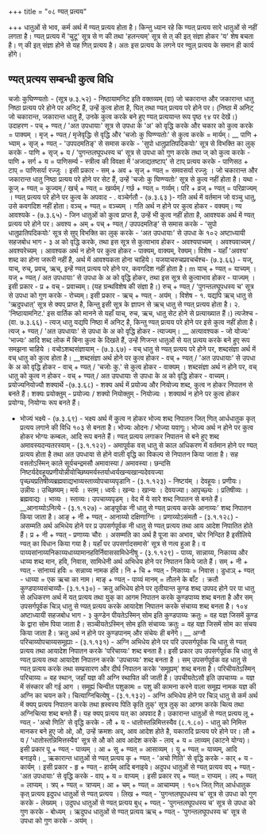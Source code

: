 +++
title = "०८ ण्यत् प्रत्यय"

+++
धातुओं से भाव, कर्म अर्थ में ण्यत् प्रत्यय होता है। किन्तु ध्यान रहे कि ण्यत् प्रत्यय सारे धातुओं से नहीं लगता है। ण्यत् प्रत्यय में 'चुटू' सूत्र से ण की तथा 'हलन्त्यम्' सूत्र से त् की इत् संज्ञा होकर 'य' शेष बचता है। ण् की इत् संज्ञा होने से यह णित् प्रत्यय है। अतः इस प्रत्यय के लगने पर ण्वुल् प्रत्यय के समान ही कार्य होंगे।
## ण्यत् प्रत्यय सम्बन्धी कुत्व विधि
चजोः कुघिण्ण्यतोः - (सूत्र ७.३.५२) - निष्ठायामनिट इति वक्तव्यम् (वा)
जो चकारान्त और जकारान्त धातु निष्ठा प्रत्यय परे होने पर अनिट् हैं, उन्हें कुत्व होता है, घित् तथा ण्यत् प्रत्यय परे होने पर। (निष्ठा में अनिट् जो चकारान्त, जकारान्त धातु हैं, उनके कुत्व करके बने हुए ण्यत् प्रत्ययान्त रूप पृष्ठ ९४ पर देखें।)
उदाहरण - पच् + ण्यत् / 'अत उपधायाः' सूत्र से उपधा के 'अ' को वृद्धि करके और चकार को कुत्व करके = पाक्यम् । मृज् + ण्यत् / मृजेवृद्धिः से वृद्धि और 'चजोः कु घिण्ण्यतोः' से कुत्व करके = मार्यम्।
__ पाणि + भ्याम् + सृज् + ण्यत् - 'उपपदमतिङ्' से समास करके - 'सुपो धातुप्रातिपदिकयोः' सूत्र से विभक्ति का लुक् करके - पाणि + सृज् + य / 'पुगन्तलघूपधस्य च' सूत्र से उपधा को गुण करके तथा ज् को कुत्व करके - पाणि + सर्ग + य = पाणिसर्म्य - स्त्रीत्व की विवक्षा में 'अजाद्यतष्टाप्' से टाप् प्रत्यय करके - पाणिसठ + टाप् = पाणिसर्या रज्जुः । इसी प्रकार - सम् + अव + सृज् + ण्यत् = समवसर्या रज्जुः ।
जो चकारान्त और जकारान्त धातु निष्ठा प्रत्यय परे होने पर सेट हैं, उन्हें 'चजोः कु घिण्ण्यतोः' सूत्र से कुत्व नहीं होता है। यथा - कूज् + ण्यत् = कूज्यम् / खर्च् + ण्यत् = खर्व्यम् / गर्छ + ण्यत् = गर्व्यम्। परि + व्रज् + ण्यत् = परिव्राज्यम् ।
ण्यत् प्रत्यय परे होने पर कुत्व के अपवाद - .
वञ्चेर्गतौ - (७.३.६३ )- गति अर्थ में वर्तमान जो वञ्चु धातु, उसे कवगदिश नहीं होता। वञ्च् + ण्यत् = वञ्च्यम् । गति अर्थ न होने पर कुत्व होकर - वक्यम्।
ण्य आवश्यके - (७.३.६५) - जिन धातुओं को कुत्व प्राप्त है, उन्हें भी कुत्व नहीं होता है, आवश्यक अर्थ में ण्यत् प्रत्यय परे होने पर।
अवश्य + अम् + पच् + ण्यत् / उपपदमतिङ्' से समास करके - 'सुपो धातुप्रातिपदिकयोः' सूत्र से सुप् विभक्ति का लुक् करके - ‘अत उपधायाः' से उपधा के
१०२
अष्टाध्यायी सहजबोध भाग - ३
अ को वृद्धि करके, तथा इस सूत्र से कुत्वाभाव होकर - अवश्यपाच्यम् । अवश्यवाच्यम् / अवश्यरेच्यम् । आवश्यक अर्थ न होने पर कुत्व होकर - पाक्यम्, वाक्यम्, रेक्यम्।
विशेष - यहाँ 'अवश्य' शब्द का होना जरूरी नहीं है, अर्थ में आवश्यकता होना चाहिये।
यजयाचरुचप्रवचर्चश्च- (७.३.६६) - यज्, याच्, रुच्, प्रवच्, ऋच्, इन्हें ण्यत् प्रत्यय परे होने पर, कवगदिश नहीं होता है।
m याच् + ण्यत् = याच्यम् । यज् + ण्यत् / अत उपधायाः' से उपधा के अ को वृद्धि होकर, तथा इस सूत्र से कुत्वाभाव होकर - याज्यम् । इसी प्रकार - प्र + वच् - प्रवाच्यम्। (यह ग्रन्थविशेष की संज्ञा है।) रुच् + ण्यत् / 'पुगन्तलघूपधस्य च' सूत्र से उपधा को गुण करके - रोच्यम्। इसी प्रकार - ऋच् + ण्यत् - अय॑म् ।
विशेष - १. यद्यपि ऋच् धातु से 'ऋदुपधात्' सूत्र से क्यप् प्राप्त है, किन्तु इसी सूत्र के ज्ञापन से ऋच् धातु से ण्यत् प्रत्यय होता है। २. 'निष्ठायामनिट.' इस वार्तिक को मानने से यहाँ याच्, रुच, ऋच, धातु सेट होने से प्रत्याख्यात हैं।)
त्यजेश्च - (वा. ७.३.६६) - त्यज् धातु यद्यपि निष्ठा में अनिट् है, किन्तु ण्यत् प्रत्यय परे होने पर इसे कुत्व नहीं होता है। त्यज् + ण्यत् / 'अत उपधायाः' से उपधा के अ को वृद्धि होकर - त्याज्यम्।
__ अत्यावश्यक - जो योज्यः' 'भाज्यः' आदि शब्द लोक में बिना कुत्व के दिखते हैं, उन्हें णिजन्त धातुओं से यत् प्रत्यय करके बने हुए रूप समझना चाहिये ।
वचोऽशब्दसंज्ञायाम् - (७.३.६७) - वच् धातु से ण्यत् प्रत्यय परे होने पर, शब्दसंज्ञा अर्थ में वच् धातु को कुत्व होता है।
__शब्दसंज्ञा अर्थ होने पर कुत्व होकर - वच् + ण्यत् / 'अत उपधायाः' से उपधा के अ को वृद्धि होकर - वाच् + ण्यत् / 'चजोः कु.' से कुत्व होकर - वाक्यम् ।
शब्दसंज्ञा अर्थ न होने पर, वच् धातु को कुत्व न होकर - वच् + ण्यत् / अत उपधायाः से उपधा के अ को वृद्धि होकर - वाच्यम्।
प्रयोज्यनियोज्यौ शक्यार्थे -(७.३.६८) - शक्य अर्थ में प्रयोज्य और नियोज्य शब्द, कुत्व न होकर निपातन से बनते हैं। शक्यः प्रयोक्तुम् - प्रयोज्यः / शक्यो नियोक्तुम् - नियोज्यः । शक्यार्थ न होने पर कुत्व होकर प्रयोग्यः, नियोग्यः रूप बनते हैं।
- भोज्यं भक्ष्ये - (७.३.६९) - भक्ष्य अर्थ में कुत्व न होकर भोज्य शब्द निपातन
जित् णित् आर्धधातुक कृत् प्रत्यय लगाने की विधि
१०३
से बनता है। भोज्यः ओदनः / भोज्या यवागूः।
भोज्य अर्थ न होने पर कुत्व होकर भोग्यः कम्बलः, आदि रूप बनते हैं।
ण्यत् प्रत्यय लगाकर निपातन से बने हुए शब्द
अमावस्यदन्यतरस्याम् - (३.१.१२२) - अमापूर्वक वस् धातु से काल अधिकरण में वर्तमान होने पर ण्यत् प्रत्यय होता है तथा अत उपधाया से होने वाली वृद्धि का विकल्प से निपातन किया जाता है। सह वसतोऽस्मिन् काले सूर्यचन्द्रमसौ अमावास्या / अमावस्या।
छन्दसि निष्टर्यदेवहूयप्रणीयोन्नीयोच्छिष्यमर्यस्तर्याध्वर्यखन्यखान्यदेवयज्या पृच्छ्यप्रतिषीव्यब्रह्मवाद्यभाव्यस्ताव्योपचाय्यपृडानि - (३.१.१२३) - निष्टय॑म् । देवहूयः। प्रणीयः। उन्नीयः। उच्छिष्यम्। मर्यः । स्तम्। ध्वर्यः। खन्यः। खान्यः । देवयज्या। आपृच्छ्यः । प्रतिषीव्यः । ब्रह्मवाद्यः । भाव्यः । स्ताव्यः। उपचाय्यपृडम् । वेद में ये सारे शब्द निपातन से बनते हैं।
__आनाय्योऽनित्ये - (३.१.१२७) - आङ्पूर्वक नी धातु से ण्यत् प्रत्यय करके आनाय्यः' शब्द निपातन किया जाता है। आङ् + नी + ण्यत् - आनाय्यो दक्षिणाग्निः ।
प्रणाय्योऽसंमतौ - (३.१.१२८) - असम्मति अर्थ अभिधेय होने पर प्र उपसर्गपूर्वक नी धातु से ण्यत् प्रत्यय तथा आय आदेश निपातित होते हैं। प्र + नी + ण्यत् - प्रणाय्यः चौरः । असम्मति का अर्थ है पूजा का अभाव, चोर निन्दित है इसीलिये ण्यत् का विधान किया गया है। यहाँ पर उपसर्गादसमासे' सूत्र से णत्व हुआ है।
व पाय्यसांनाय्यनिकाय्यधाय्यामानहविर्निवाससामिधेनीषु - (३.१.१२९) - पाय्य, सान्नाय्य, निकाय्य और धाय्य शब्द मान, हवि, निवास, सामिधेनी अर्थ अभिधेय होने पर निपातन किये जाते हैं। सम् + नी + ण्यत् - सांनाय्यं हविः = सन्नाय्य नामक हंवि। नि + चि + ण्यत् - निकाय्यः = निवास।
डुधाञ् + ण्यत् - धाय्या = एक ऋचा का नाम। माङ् + ण्यत् - पाय्यं मानम् = तौलने के बाँट ।
क्रतौ कुण्डपाय्यसंचाय्यौ- (३.१.१३०) - क्रतु अभिधेय होने पर तृतीयान्त कुण्ड शब्द उपपद होने पर पा धातु से अधिकरण अर्थ में यत् प्रत्यय तथा युक् का आगम निपातन करके कुण्डपाय्य शब्द बनता है और सम् उपसर्गपूर्वक चिञ् धातु से ण्यत् प्रत्यय करके
आयादेश निपातन करके संचाय्य शब्द बनता है।
१०४
अष्टाध्यायी सहजबोध भाग - ३
कुण्डेन पीयतेऽस्मिन् सोम इति कुण्डपाय्यः क्रतुः = वह यज्ञ जिसमें कुण्ड के द्वारा सोम पिया जाता है। सञ्चीयतेऽस्मिन् सोम इति संचाय्यः क्रतुः = वह यज्ञ जिसमें सोम का संचय किया जाता है। क्रतु अर्थ न होने पर कुण्डपानम् और संचेयः ही बनेंगे।
__ अग्नौ परिचाय्योपचाय्यसमूह्याः - (३.१.१३१) - अग्नि अभिधेय होने पर परि उपसर्गपूर्वक चि धातु से ण्यत् प्रत्यय तथा आयादेश निपातन करके 'परिचाय्यः' शब्द बनता है। इसी प्रकार उप उपसर्गपूर्वक चि धातु से ण्यत् प्रत्यय तथा आयादेश निपातन करके 'उपचाय्यः' शब्द बनता है । सम् उपसर्गपूर्वक वह धातु से ण्यत् प्रत्यय करके तथा सम्प्रसारण
और दीर्घ निपातन करके 'समूह्यम्' शब्द बनता है।
परिचीयतेऽस्मिन् परिचाय्यः = वह स्थान, जहाँ यज्ञ की अग्नि स्थापित की जाती है। उपचीयतेऽसौ इति उपचाय्यः = यज्ञ में संस्कार की गई आग । समूह्यं चिन्वीत पशुकामः = पशु की कामना करने वाला समूह्य नामक यज्ञ की अग्नि का चयन करे।
चित्याग्निचित्येषु - (३.१.१३२) - अग्नि अभिधेय होने पर चिञ् धातु से कर्म अर्थ में क्यप् प्रत्यय निपातन करके तथा ह्रस्वस्य पिति कृति तुक्' सूत्र तुक् का आगम करके चित्य तथा अग्निचित्या शब्द बनते हैं। यह क्यप् प्रत्यय यत् का अपवाद है।
उकारान्त धातुओं से ण्यत् प्रत्यय लू + ण्यत् - 'अचो णिति' से वृद्धि करके - लौ + य -
धातोस्तन्निमित्तस्यैव (८.१.८०) - धातु को निमित्त मानकर बने हुए जो ओ, औ, उन्हें क्रमशः अव्, आव आदेश होते है, यकारादि प्रत्यय परे होने पर।
लौ + य / 'धातोस्तन्निमित्तस्यैव' सूत्र से औ को आव आदेश करके - लाव् + य = लाव्यम् (काटने योग्य)। इसी प्रकार पू + ण्यत् - पाव्यम् । आ + सु + ण्यत् = आसाव्यम् । यु + ण्यत् = याव्यम्, आदि बनाइये।
_ ऋकारान्त धातुओं से ण्यत् प्रत्यय
कृ + ण्यत् - 'अचो णिति' से वृद्धि करके - कार् + य - कार्यम् । इसी प्रकार - हृ + ण्यत् - हार्यम् आदि बनाइये।
अदुपध धातुओं से ण्यत् प्रत्यय वप् + ण्यत् - 'अत उपधायाः' से वृद्धि करके - वाप् + य = वाप्यम् । इसी प्रकार रप् + ण्यत् = राप्यम् । लप् + ण्यत् = लाप्यम् । त्रप् + ण्यत् = त्राप्यम्। आ + चम् + ण्यत् = आचाम्यम् ।
१०५
जित् णित् आर्धधातुक कृत् प्रत्यय
इदुपध धातुओं से ण्यत् प्रत्यय । लिख + ण्यत् - 'पुगन्तलघूपधस्य च' सूत्र से उपधा को गुण करके - लेख्यम् ।
उदुपध धातुओं से ण्यत् प्रत्यय बुध् + ण्यत् - 'पुगन्तलघूपधस्य च' सूत्र से उपधा को गुण करके - बोध्यम् ।
ऋदुपध धातुओं से ण्यत् प्रत्यय ऋच् + ण्यत् - 'पुगन्तलघूपधस्य च' सूत्र से उपधा को गुण करके - अय॑म् ।